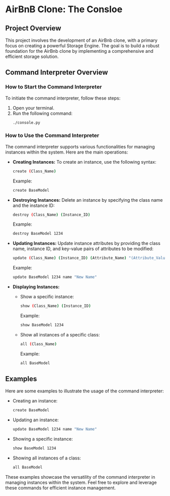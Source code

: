 # AirBnB Clone: The Consloe

## Project Overview
This project involves the development of an AirBnb clone, with a primary focus on creating a powerful Storage Engine. The goal is to build a robust foundation for the AirBnb clone by implementing a comprehensive and efficient storage solution.

## Command Interpreter Overview

### How to Start the Command Interpreter
To initiate the command interpreter, follow these steps:
1. Open your terminal.
2. Run the following command:
    ```bash
    ./console.py
    ```

### How to Use the Command Interpreter
The command interpreter supports various functionalities for managing instances within the system. Here are the main operations:

- **Creating Instances:**
  To create an instance, use the following syntax:
  ```bash
  create (Class_Name)
  ```
  Example:
  ```bash
  create BaseModel
  ```

- **Destroying Instances:**
  Delete an instance by specifying the class name and the instance ID:
  ```bash
  destroy (Class_Name) (Instance_ID)
  ```
  Example:
  ```bash
  destroy BaseModel 1234
  ```

- **Updating Instances:**
  Update instance attributes by providing the class name, instance ID, and key-value pairs of attributes to be modified:
  ```bash
  update (Class_Name) (Instance_ID) (Attribute_Name) "(Attribute_Value)"
  ```
  Example:
  ```bash
  update BaseModel 1234 name "New Name"
  ```

- **Displaying Instances:**
  - Show a specific instance:
    ```bash
    show (Class_Name) (Instance_ID)
    ```
    Example:
    ```bash
    show BaseModel 1234
    ```

  - Show all instances of a specific class:
    ```bash
    all (Class_Name)
    ```
    Example:
    ```bash
    all BaseModel
    ```

## Examples
Here are some examples to illustrate the usage of the command interpreter:

- Creating an instance:
  ```bash
  create BaseModel
  ```

- Updating an instance:
  ```bash
  update BaseModel 1234 name "New Name"
  ```

- Showing a specific instance:
  ```bash
  show BaseModel 1234
  ```

- Showing all instances of a class:
  ```bash
  all BaseModel
  ```

These examples showcase the versatility of the command interpreter in managing instances within the system. Feel free to explore and leverage these commands for efficient instance management.